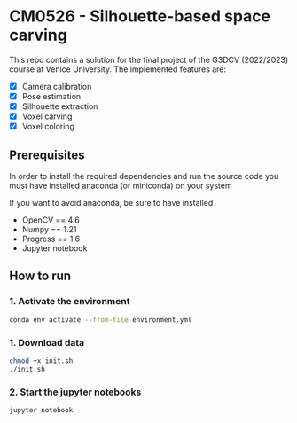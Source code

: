 # CM0526 - Silhouette-based space carving

This repo contains a solution for the final project of the G3DCV (2022/2023) course at Venice University.
The implemented features are:

- [x] Camera calibration
- [x] Pose estimation
- [x] Silhouette extraction
- [x] Voxel carving
- [x] Voxel coloring

## Prerequisites

In order to install the required dependencies and run the source code you must have installed anaconda (or miniconda) on your system

If you want to avoid anaconda, be sure to have installed
- OpenCV == 4.6
- Numpy  == 1.21
- Progress == 1.6
- Jupyter notebook

## How to run

### 1. Activate the environment

```bash
conda env activate --from-file environment.yml
```

### 1. Download data

```bash
chmod +x init.sh
./init.sh
```
### 2. Start the jupyter notebooks

```bash
jupyter notebook
```

